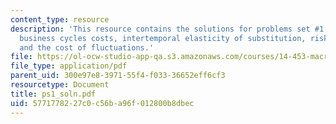```yaml
---
content_type: resource
description: 'This resource contains the solutions for problems set #1 which includes
  business cycles costs, intertemporal elasticity of substitution, risk aversion,
  and the cost of fluctuations.'
file: https://ol-ocw-studio-app-qa.s3.amazonaws.com/courses/14-453-macroeconomic-theory-iii-fall-2006/5771778227c0c56ba96f012800b8dbec_ps1_soln.pdf
file_type: application/pdf
parent_uid: 300e97e8-3971-55f4-f033-36652eff6cf3
resourcetype: Document
title: ps1_soln.pdf
uid: 57717782-27c0-c56b-a96f-012800b8dbec
---
```

